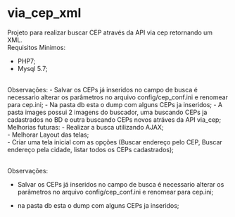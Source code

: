 # via_cep_xml
Projeto para realizar buscar CEP através da API via cep retornando um XML.
<br>
Requisitos Minimos:<br>
- PHP7;<br>
- Mysql 5.7;<br>
<br>
Observações:
- Salvar os CEPs já inseridos no campo de busca é necessario alterar os parâmetros no arquivo config/cep_conf.ini e renomear para cep.ini;
- Na pasta db esta o dump com alguns CEPs ja inseridos;
- A pasta images possui 2 imagens do buscador, uma buscando CEPs ja cadastrados no BD e outra buscando CEPs novos atráves da API via_cep; 
<br>
Melhorias futuras:
- Realizar a busca utilizando AJAX;<br>
- Melhorar Layout das telas;<br>
- Criar uma tela inicial com as opções (Buscar endereço pelo CEP, Buscar endereço pela cidade, listar todos os CEPs cadastrados);<br>


<br>Observações:
- Salvar os CEPs já inseridos no campo de busca é necessario alterar os parâmetros no arquivo config/cep_conf.ini e renomear para cep.ini;

- na pasta db esta o dump com alguns CEPs ja inseridos;


